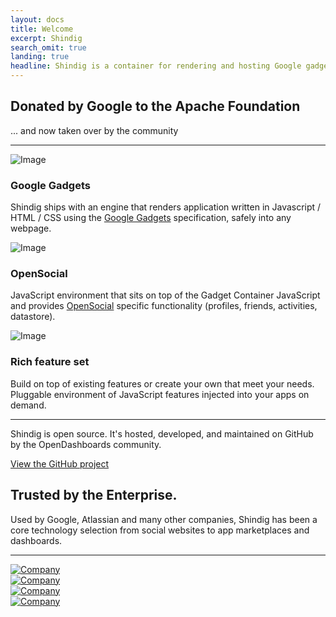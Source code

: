 ```yaml
---
layout: docs
title: Welcome
excerpt: Shindig
search_omit: true
landing: true
headline: Shindig is a container for rendering and hosting Google gadgets and OpenSocial applications anywhere around the web
---
```


<div class="bs-docs-featurette">
  <div class="container">
    <h2 class="bs-docs-featurette-title">Donated by Google to the Apache Foundation</h2>
    <p class="lead">... and now taken over by the community</p>
    <hr class="half-rule">
    <div class="row">
      <div class="col-sm-4"> <img src="" alt="Image" class="img-responsive">
        <h3>Google Gadgets</h3>
        <p>Shindig ships with an engine that renders application written in Javascript / HTML / CSS using the <a href='https://developers.google.com/gadgets/' target='_blank'>Google Gadgets</a> specification, safely into any webpage.</p>
      </div>
      <div class="col-sm-4"> <img src="" alt="Image" class="img-responsive">
        <h3>OpenSocial</h3>
        <p>JavaScript environment that sits on top of the Gadget Container JavaScript and provides <a target='_blank' href='https://www.w3.org/blog/2014/12/opensocial-foundation-moves-standards-work-to-w3c-social-web-activity/'>OpenSocial</a> specific functionality (profiles, friends, activities, datastore).</p>
      </div>
      <div class="col-sm-4"> <img src="" alt="Image" class="img-responsive">
        <h3>Rich feature set</h3>
        <p>Build on top of existing features or create your own that meet your needs.  Pluggable environment of JavaScript features injected into your apps on demand.</p>
      </div>
    </div>
    <hr class="half-rule">
    <p class="lead">Shindig is open source. It's hosted, developed, and maintained on GitHub by the OpenDashboards community.</p> <a href="https://github.com/OpenDashboards/apache-shindig" class="btn btn-outline btn-lg">View the GitHub project</a> </div>
</div>


<div class="bs-docs-featurette">
  <div class="container">
    <h2 class="bs-docs-featurette-title">Trusted by the Enterprise.</h2>
    <p class="lead">Used by Google, Atlassian and many other companies, Shindig has been a core technology selection from social websites to app marketplaces and dashboards.</p>
    <hr class="half-rule">
    <div class="row bs-docs-featured-sites">
      <div class="col-xs-6 col-sm-3">
        <a href="#" target="_blank"> <img src="" alt="Company" class="img-responsive"> </a>
      </div>
      <div class="col-xs-6 col-sm-3">
        <a href="#" target="_blank"> <img src="" alt="Company" class="img-responsive"> </a>
      </div>
      <div class="col-xs-6 col-sm-3">
        <a href="#" target="_blank"> <img src="" alt="Company" class="img-responsive"> </a> </a>
      </div>
      <div class="col-xs-6 col-sm-3">
        <a href="#" target="_blank"> <img src="" alt="Company" class="img-responsive"> </a>
      </div>
    </div>
  </div>
</div>

